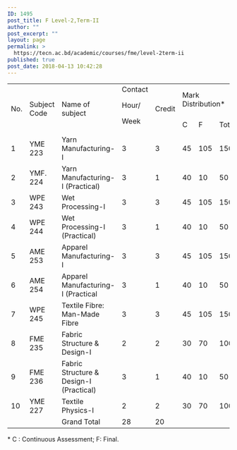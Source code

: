 ```yaml
---
ID: 1495
post_title: F Level-2,Term-II
author: ""
post_excerpt: ""
layout: page
permalink: >
  https://tecn.ac.bd/academic/courses/fme/level-2term-ii
published: true
post_date: 2018-04-13 10:42:28
---
```

<table width="631">
<tbody>
<tr>
<td rowspan="2" width="34">No.</td>
<td rowspan="2" width="88">Subject Code</td>
<td rowspan="2" width="229">Name of subject</td>
<td rowspan="2" width="54">Contact

Hour/

Week</td>
<td rowspan="2" width="56">Credit</td>
<td colspan="3" width="171">Mark Distribution*</td>
</tr>
<tr>
<td width="57">C</td>
<td width="57">F</td>
<td width="57">Total</td>
</tr>
<tr>
<td width="34">1</td>
<td width="88">YME 223</td>
<td width="229">Yarn Manufacturing-I</td>
<td width="54">3</td>
<td width="56">3</td>
<td width="57">45</td>
<td width="57">105</td>
<td width="57">150</td>
</tr>
<tr>
<td width="34">2</td>
<td width="88">YMF. 224</td>
<td width="229">Yarn Manufacturing-I (Practical)</td>
<td width="54">3</td>
<td width="56">1</td>
<td width="57">40</td>
<td width="57">10</td>
<td width="57">50</td>
</tr>
<tr>
<td width="34">3</td>
<td width="88">WPE 243</td>
<td width="229">Wet Processing-I</td>
<td width="54">3</td>
<td width="56">3</td>
<td width="57">45</td>
<td width="57">105</td>
<td width="57">150</td>
</tr>
<tr>
<td width="34">4</td>
<td width="88">WPE 244</td>
<td width="229">Wet Processing-I (Practical)</td>
<td width="54">3</td>
<td width="56">1</td>
<td width="57">40</td>
<td width="57">10</td>
<td width="57">50</td>
</tr>
<tr>
<td width="34">5</td>
<td width="88">AME 253</td>
<td width="229">Apparel Manufacturing-I</td>
<td width="54">3</td>
<td width="56">3</td>
<td width="57">45</td>
<td width="57">105</td>
<td width="57">150</td>
</tr>
<tr>
<td width="34">6</td>
<td width="88">AME 254</td>
<td width="229">Apparel Manufacturing-I (Practical</td>
<td width="54">3</td>
<td width="56">1</td>
<td width="57">40</td>
<td width="57">10</td>
<td width="57">50</td>
</tr>
<tr>
<td width="34">7</td>
<td width="88">WPE 245</td>
<td width="229">Textile Fibre: Man-Made Fibre</td>
<td width="54">3</td>
<td width="56">3</td>
<td width="57">45</td>
<td width="57">105</td>
<td width="57">150</td>
</tr>
<tr>
<td width="34">8</td>
<td width="88">FME 235</td>
<td width="229">Fabric Structure &amp; Design-I</td>
<td width="54">2</td>
<td width="56">2</td>
<td width="57">30</td>
<td width="57">70</td>
<td width="57">100</td>
</tr>
<tr>
<td width="34">9</td>
<td width="88">FME 236</td>
<td width="229">Fabric Structure &amp; Design-I (Practical)</td>
<td width="54">3</td>
<td width="56">1</td>
<td width="57">40</td>
<td width="57">10</td>
<td width="57">50</td>
</tr>
<tr>
<td width="34">10</td>
<td width="88">YME 227</td>
<td width="229">Textile Physics-I</td>
<td width="54">2</td>
<td width="56">2</td>
<td width="57">30</td>
<td width="57">70</td>
<td width="57">100</td>
</tr>
<tr>
<td width="34"></td>
<td width="88"></td>
<td width="229">Grand Total</td>
<td width="54">28</td>
<td width="56">20</td>
<td width="57"></td>
<td width="57"></td>
<td width="57"></td>
</tr>
</tbody>
</table>
* C : Continuous Assessment; F: Final.